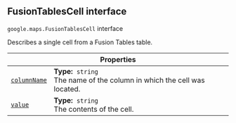 
<h2 id="FusionTablesCell">FusionTablesCell interface</h2>
<p>
<code><span itemprop="path">google.maps</span>.<span itemprop="name">FusionTablesCell</span></code>
interface
</p>
<p>Describes a single cell from a Fusion Tables table.</p>
<div class="devsite-table-wrapper"><table class="properties responsive" summary="interface FusionTablesCell - Properties">
<thead>
<tr><th colspan="2">Properties</th>
</tr></thead>
<tbody>
<tr id="FusionTablesCell.columnName">
<td itemprop="property"><code><a class="secret-link" href="#FusionTablesCell.columnName"><span>columnName</span></a></code></td>
<td><div><strong>Type:</strong>&nbsp; <code>string</code></div>
<div class="desc">The name of the column in which the cell was located.</div></td>
</tr>
<tr id="FusionTablesCell.value">
<td itemprop="property"><code><a class="secret-link" href="#FusionTablesCell.value"><span>value</span></a></code></td>
<td><div><strong>Type:</strong>&nbsp; <code>string</code></div>
<div class="desc">The contents of the cell.</div></td>
</tr>
</tbody>
</table></div>
